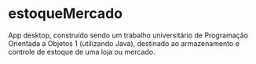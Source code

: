 # estoqueMercado
App desktop, construído sendo um trabalho universitário de Programação Orientada a Objetos 1 (utilizando Java), destinado ao armazenamento e controle de estoque de uma loja ou mercado.
